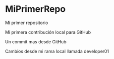 # MiPrimerRepo
Mi primer repositorio

Mi primera contribución local para GitHub

Un commit mas desde GitHub

Cambios desde mi rama local llamada developer01